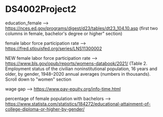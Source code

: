 # DS4002Project2

education_female --> https://nces.ed.gov/programs/digest/d23/tables/dt23_104.10.asp (first two columns in female, bachelor's degree or higher" section)

female labor force participation rate --> https://fred.stlouisfed.org/series/LNS11300002

NEW female labor force participation rate --> https://www.bls.gov/opub/reports/womens-databook/2021/ (Table 2. Employment status of the civilian noninstitutional population, 16 years and older, by gender, 1948–2020 annual averages (numbers in thousands). Scroll down to "women" section

wage gap --> https://www.pay-equity.org/info-time.html

percentage of female population with bachelors --> https://www.statista.com/statistics/184272/educational-attainment-of-college-diploma-or-higher-by-gender/
